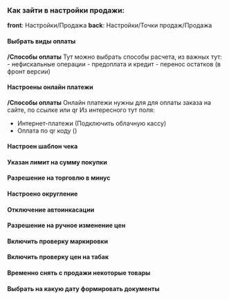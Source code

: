 ### Как зайти в настройки продажи:
**front**: Настройки/Продажа
**back**: Настройки/Точки продаж/Продажа
#### Выбрать виды оплаты
  **/Способы оплаты**
  Тут можно выбрать способы расчета, из важных тут:
	- нефискальные операции
	- предоплата и кредит
	- перенос остатков (в фронт версии)

#### Настроены онлайн платежи
**/Способы оплаты**
Онлайн платежи нужны для для оплаты заказа на сайте, по ссылке или qr
Из интересного тут поля:
- Интернет-платежи (Подключить облачную кассу)
- Оплата по qr коду ()

#### Настроен шаблон чека
#### Указан лимит на сумму покупки
#### Разрешение на торговлю в минус
#### Настроено округление
#### Отключение автоинкасации
#### Разрешение на ручное изменение цен
#### Включить проверку маркировки
#### Включить проверку цен на табак
#### Временно снять с продажи некоторые товары
#### Выбрать на какую дату формировать документы


